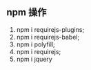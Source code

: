 ## npm 操作

1. npm i requirejs-plugins;
2. npm i requirejs-babel;
3. npm i polyfill;
4. npm i requirejs;
5. npm i jquery
